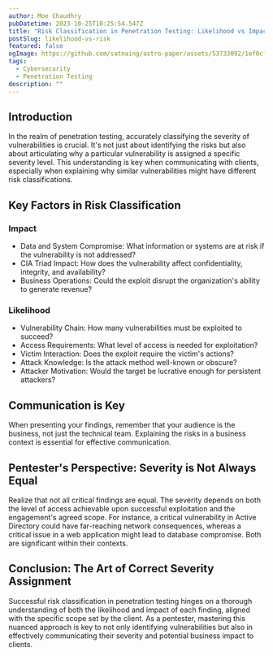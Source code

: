 ```yaml
---
author: Moe Chaudhry
pubDatetime: 2023-10-25T10:25:54.547Z
title: "Risk Classification in Penetration Testing: Likelihood vs Impact"
postSlug: likelihood-vs-risk
featured: false
ogImage: https://github.com/satnaing/astro-paper/assets/53733092/1ef0cf03-8137-4d67-ac81-84a032119e3a
tags:
  - Cybersecurity
  - Penetration Testing
description: ""
---
```


## Introduction

In the realm of penetration testing, accurately classifying the severity of vulnerabilities is crucial. It's not just about identifying the risks but also about articulating why a particular vulnerability is assigned a specific severity level. This understanding is key when communicating with clients, especially when explaining why similar vulnerabilities might have different risk classifications.

## Key Factors in Risk Classification

### Impact

- Data and System Compromise: What information or systems are at risk if the vulnerability is not addressed?
- CIA Triad Impact: How does the vulnerability affect confidentiality, integrity, and availability?
- Business Operations: Could the exploit disrupt the organization's ability to generate revenue?

### Likelihood

- Vulnerability Chain: How many vulnerabilities must be exploited to succeed?
- Access Requirements: What level of access is needed for exploitation?
- Victim Interaction: Does the exploit require the victim's actions?
- Attack Knowledge: Is the attack method well-known or obscure?
- Attacker Motivation: Would the target be lucrative enough for persistent attackers?

## Communication is Key

When presenting your findings, remember that your audience is the business, not just the technical team. Explaining the risks in a business context is essential for effective communication.

## Pentester's Perspective: Severity is Not Always Equal

Realize that not all critical findings are equal. The severity depends on both the level of access achievable upon successful exploitation and the engagement's agreed scope. For instance, a critical vulnerability in Active Directory could have far-reaching network consequences, whereas a critical issue in a web application might lead to database compromise. Both are significant within their contexts.

## Conclusion: The Art of Correct Severity Assignment

Successful risk classification in penetration testing hinges on a thorough understanding of both the likelihood and impact of each finding, aligned with the specific scope set by the client. As a pentester, mastering this nuanced approach is key to not only identifying vulnerabilities but also in effectively communicating their severity and potential business impact to clients.
